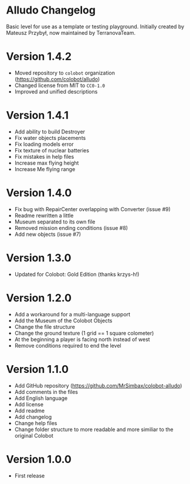 # Alludo Changelog #

Basic level for use as a template or testing playground.
Initially created by Mateusz Przybył, now maintained by TerranovaTeam.

# Version 1.4.2 #
* Moved repository to `colobot` organization (https://github.com/colobot/alludo)
* Changed license from MIT to `CC0-1.0`
* Improved and unified descriptions

# Version 1.4.1 #
* Add ability to build Destroyer
* Fix water objects placements
* Fix loading models error
* Fix texture of nuclear batteries
* Fix mistakes in help files
* Increase max flying height
* Increase Me flying range

# Version 1.4.0 #
* Fix bug with RepairCenter overlapping with Converter (issue #9)
* Readme rewritten a little
* Museum separated to its own file
* Removed mission ending conditions (issue #8)
* Add new objects (issue #7)

# Version 1.3.0 #
* Updated for Colobot: Gold Edition (thanks krzys-h!)

# Version 1.2.0 #

* Add a workaround for a multi-language support
* Add the Museum of the Colobot Objects
* Change the file structure
* Change the ground texture (1 grid == 1 square colometer)
* At the beginning a player is facing north instead of west
* Remove conditions required to end the level

# Version 1.1.0 #

* Add GitHub repository (https://github.com/MrSimbax/colobot-alludo)
* Add comments in the files
* Add English language
* Add license
* Add readme
* Add changelog
* Change help files
* Change folder structure to more readable and more similiar to the original Colobot

# Version 1.0.0 #

* First release
